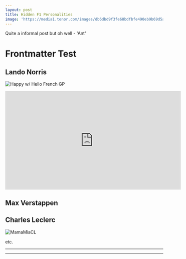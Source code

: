 ```yaml
---
layout: post
title: Hidden F1 Personalities
image: 'https://media1.tenor.com/images/db6dbd9f3fe68bdfbfe490eb9b69d5a4/tenor.gif?itemid=11061381'
---
```

Quite a informal post but oh well - 'Ant'

# Frontmatter Test

## Lando Norris

![Happy w/ Hello French GP](https://media1.tenor.com/images/2211948116952f405d08ea042981ddf2/tenor.gif?itemid=14653615)

<iframe width="560" height="315" src="https://www.youtube.com/embed/UmL3x_-n36I" frameborder="0" allow="accelerometer; autoplay; encrypted-media; gyroscope; picture-in-picture" allowfullscreen></iframe>

## Max Verstappen

## Charles Leclerc

![MamaMiaCL](https://i.imgur.com/nj2CKkn.gif)

etc.


---
---
